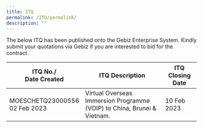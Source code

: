 ```yaml
---
title: ITQ
permalink: /ITQ/permalink/
description: ""
---
```

The below ITQ has been published onto the Gebiz Enterprise System. Kindly submit your quotations via Gebiz if you are interested to bid for the contract.


| ITQ No./<br>Date Created | ITQ Description | ITQ Closing Date |
| -------- | -------- | -------- |
| MOESCHETQ23000556 <br>02 Feb 2023|Virtual Overseas Immersion Programme (VOIP) to China, Brunei & Vietnam. |10 Feb 2023 |